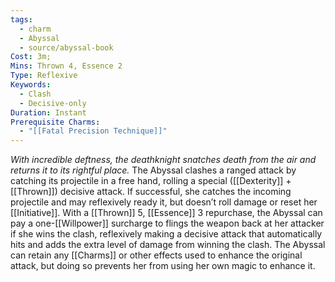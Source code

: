 ```yaml
---
tags:
  - charm
  - Abyssal
  - source/abyssal-book
Cost: 3m; 
Mins: Thrown 4, Essence 2
Type: Reflexive
Keywords:
  - Clash
  - Decisive-only
Duration: Instant
Prerequisite Charms:
  - "[[Fatal Precision Technique]]"
---
```

*With incredible deftness, the deathknight snatches death from the air and returns it to its rightful place.*
The Abyssal clashes a ranged attack by catching its projectile in a free hand, rolling a special ([[Dexterity]] + [[Thrown]]) decisive attack. If successful, she catches the incoming projectile and may reflexively ready it, but doesn’t roll damage or reset her [[Initiative]].
With a [[Thrown]] 5, [[Essence]] 3 repurchase, the Abyssal can pay a one-[[Willpower]] surcharge to flings the weapon back at her attacker if she wins the clash, reflexively making a decisive attack that automatically hits and adds the extra level of damage from winning the clash. The Abyssal can retain any [[Charms]] or other effects used to enhance the original attack, but doing so prevents her from using her own magic to enhance it.